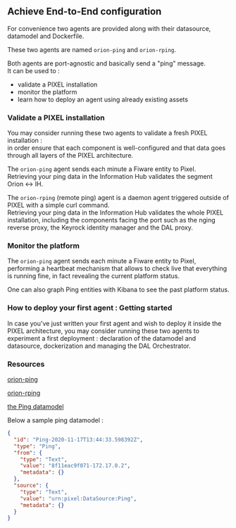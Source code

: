 ## Achieve End-to-End configuration

For convenience two agents are provided along with their datasource, datamodel and Dockerfile.

These two agents are named `orion-ping` and `orion-rping`.

Both agents are port-agnostic and basically send a "ping" message.<br>
It can be used to :
- validate a PIXEL installation
- monitor the platform
- learn how to deploy an agent using already existing assets

### Validate a PIXEL installation

You may consider running these two agents to validate a fresh PIXEL installation :<br>in order ensure that each component is well-configured and that data goes through all layers of the PIXEL architecture.

The `orion-ping` agent sends each minute a Fiware entity to Pixel.<br>
Retrieving your ping data in the Information Hub validates the segment Orion <-> IH.

The `orion-rping` (remote ping) agent is a daemon agent triggered outside of PIXEL with a simple curl command.<br>
Retrieving your ping data in the Information Hub validates the whole PIXEL installation, including the components facing the port such as the nging reverse proxy, the Keyrock identity manager and the DAL proxy.

### Monitor the platform

The `orion-ping` agent sends each minute a Fiware entity to Pixel, performing a heartbeat mechanism that allows to check live that everything is running fine, in fact revealing the current platform status.

One can also graph Ping entities with Kibana to see the past platform status.

### How to deploy your first agent : Getting started

In case you've just written your first agent and wish to deploy it inside the PIXEL architecture, you may consider running these two agents to experiment a first deployment : declaration of the datamodel and datasource, dockerization and managing the DAL Orchestrator.

### Resources

[orion-ping](https://gitpixel.satrdlab.upv.es/orange/orion-ping)

[orion-rping](https://gitpixel.satrdlab.upv.es/orange/orion-rping)

[the Ping datamodel](https://gitpixel.satrdlab.upv.es/iglaub/Data_Models)

Below a sample ping datamodel :

```json
{
  "id": "Ping-2020-11-17T13:44:33.598392Z",
  "type": "Ping",
  "from": {
    "type": "Text",
    "value": "8f11eac9f071-172.17.0.2",
    "metadata": {}
  },
  "source": {
    "type": "Text",
    "value": "urn:pixel:DataSource:Ping",
    "metadata": {}
  }
}
```
